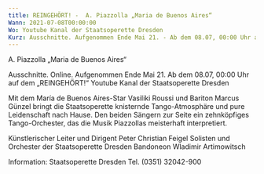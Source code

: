 ```yaml
---
title: REINGEHÖRT! -  A. Piazzolla „Maria de Buenos Aires“
Wann: 2021-07-08T00:00:00
Wo: Youtube Kanal der Staatsoperette Dresden
Kurz: Ausschnitte. Aufgenommen Ende Mai 21. - Ab dem 08.07, 00:00 Uhr auf dem „REINGEHÖRT!“  - Youtube Kanal der Staatsoperette Dresden  - Künstlerischer Leiter und Dirigent Peter Christian Feigel  - Solisten und Orchester der Staatsoperette Dresden - Bandoneon Wladimir Artimowitsch
---
```


A. Piazzolla „Maria de Buenos Aires“ 

Ausschnitte. Online. Aufgenommen Ende Mai 21.
Ab dem 08.07, 00:00 Uhr auf dem
„REINGEHÖRT!“ Youtube Kanal der Staatsoperette Dresden

Mit dem María de Buenos Aires-Star Vasiliki Roussi und Bariton Marcus Günzel bringt die Staatsoperette knisternde Tango-Atmosphäre und pure Leidenschaft nach Hause.
 Den beiden Sängern zur Seite ein zehnköpfiges Tango-Orchester, das die Musik Piazzollas meisterhaft interpretiert.

Künstlerischer Leiter und Dirigent Peter Christian Feigel 
Solisten und Orchester der Staatsoperette Dresden
Bandoneon Wladimir Artimowitsch


Information: 
Staatsoperette Dresden
Tel. (0351) 32042-900